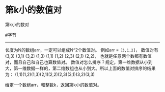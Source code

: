 # 第k小的数值对

第k小的数对

#字节 

---
长度为N的数组arr，一定可以组成N^2个数值对。
例如arr = `[3,1,2]`，
数值对有(3,3) (3,1) (3,2) (1,3) (1,1) (1,2) (2,3) (2,1) (2,2)，
也就是任意两个数都有数值对，而且自己和自己也算数值对。
数值对怎么排序？规定，第一维数据从小到大，第一维数据一样的，第二维数组也从小到大。所以上面的数值对排序的结果为：
(1,1)(1,2)(1,3)(2,1)(2,2)(2,3)(3,1)(3,2)(3,3)   

给定一个数组arr，和整数k，返回第k小的数值对。

